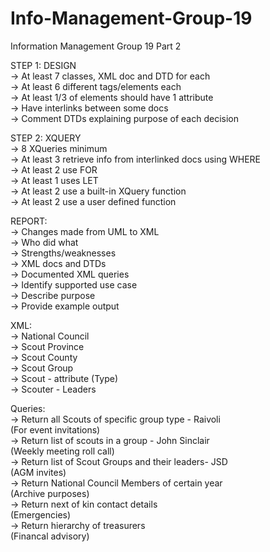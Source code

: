 # Info-Management-Group-19

Information Management Group 19 Part 2 <br />

STEP 1: DESIGN <br />
    -> At least 7 classes, XML doc and DTD for each <br />
    -> At least 6 different tags/elements each <br />
    -> At least 1/3 of elements should have 1 attribute <br />
    -> Have interlinks between some docs <br />
    -> Comment DTDs explaining purpose of each decision <br />

STEP 2: XQUERY <br />
    -> 8 XQueries minimum <br />
    -> At least 3 retrieve info from interlinked docs using WHERE <br />
    -> At least 2 use FOR <br />
    -> At least 1 uses LET <br />
    -> At least 2 use a built-in XQuery function <br />
    -> At least 2 use a user defined function <br />

REPORT: <br />
    -> Changes made from UML to XML <br />
    -> Who did what <br />
    -> Strengths/weaknesses <br />
    -> XML docs and DTDs <br />
    -> Documented XML queries <br />
        -> Identify supported use case <br />
        -> Describe purpose <br />
        -> Provide example output <br />

XML: <br />
    -> National Council  <br />
    -> Scout Province <br />
    -> Scout County   <br />
    -> Scout Group    <br />
    -> Scout - attribute (Type)   <br />
    -> Scouter - Leaders  <br />

Queries: <br />
    -> Return all Scouts of specific group type - Raivoli<br />
        (For event invitations) <br />
    -> Return list of scouts in a group  - John Sinclair<br />
        (Weekly meeting roll call) <br />
    -> Return list of Scout Groups and their leaders- JSD <br />
        (AGM invites) <br />
    -> Return National Council Members of certain year <br />
        (Archive purposes) <br />
    -> Return next of kin contact details <br />
        (Emergencies) <br />
    ->  Return hierarchy of treasurers <br />
        (Financal advisory) <br/>
